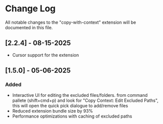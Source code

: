 # Change Log

All notable changes to the "copy-with-context" extension will be documented in this file.

## [2.2.4] - 08-15-2025

- Cursor support for the extension

## [1.5.0] - 05-06-2025

### Added

- Interactive UI for editing the excluded files/folders. from command pallete (shift+cmd+p) and look for "Copy Context: Edit Excluded Paths", this will open the quick pick dialogue to add/remove files
- Reduced extension bundle size by 93%
- Performance optimizations with caching of excluded paths